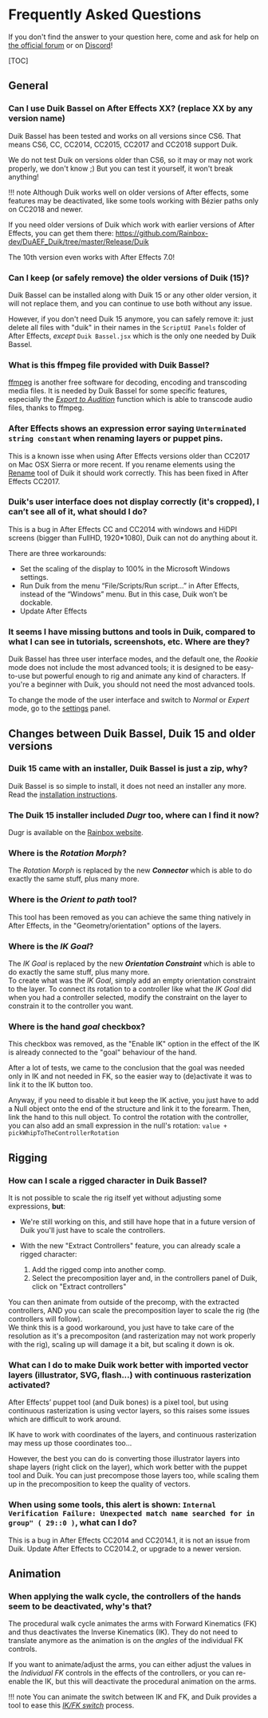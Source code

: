 # Frequently Asked Questions

If you don't find the answer to your question here, come and ask for help on [the official forum](https://forum.rainboxprod.coop) or on [Discord](https://discord.gg/hNuKny8)!

[TOC]

## General

### Can I use Duik Bassel on After Effects XX? (replace XX by any version name)

Duik Bassel has been tested and works on all versions since CS6. That means CS6, CC, CC2014, CC2015, CC2017 and CC2018 support Duik.

We do not test Duik on versions older than CS6, so it may or may not work properly, we don't know ;) But you can test it yourself, it won't break anything!

!!! note
    Although Duik works well on older versions of After effects, some features may be deactivated, like some tools working with Bézier paths only on CC2018 and newer.

If you need older versions of Duik which work with earlier versions of After Effects, you can get them there: https://github.com/Rainbox-dev/DuAEF_Duik/tree/master/Release/Duik

The 10th version even works with After Effects 7.0!

### Can I keep (or safely remove) the older versions of Duik (15)?

Duik Bassel can be installed along with Duik 15 or any other older version, it will not replace them, and you can continue to use both without any issue.

However, if you don't need Duik 15 anymore, you can safely remove it: just delete all files with "duik" in their names in the `ScriptUI Panels` folder of After Effects, _except_ `Duik Bassel.jsx` which is the only one needed by Duik Bassel.

### What is this ffmpeg file provided with Duik Bassel?

[ffmpeg](http://ffmpeg.org/) is another free software for decoding, encoding and transcoding media files. It is needed by Duik Bassel for some specific features, especially the [*Export to Audition*](../Export/#Audition) function which is able to transcode audio files, thanks to ffmpeg.

### After Effects shows an expression error saying `Unterminated string constant` when renaming layers or puppet pins.

This is a known isse when using After Effects versions older than CC2017 on Mac OSX Sierra or more recent. If you rename elements using the [Rename](../Rigging-Tools/#rename) tool of Duik it should work correctly.
This has been fixed in After Effects CC2017.

### Duik's user interface does not display correctly (it's cropped), I can’t see all of it, what should I do?

This is a bug in After Effects CC and CC2014 with windows and HiDPI screens (bigger than FullHD, 1920*1080), Duik can not do anything about it.

There are three workarounds:

- Set the scaling of the display to 100% in the Microsoft Windows settings.
- Run Duik from the menu “File/Scripts/Run script...” in After Effects, instead of the “Windows” menu. But in this case, Duik won’t be dockable.
- Update After Effects

### It seems I have missing buttons and tools in Duik, compared to what I can see in tutorials, screenshots, etc. Where are they?

Duik Bassel has three user interface modes, and the default one, the _Rookie_ mode does not include the most advanced tools; it is designed to be easy-to-use but powerful enough to rig and animate any kind of characters. If you're a beginner with Duik, you should not need the most advanced tools.

To change the mode of the user interface and switch to _Normal_ or _Expert_ mode, go to the [settings](../Settings) panel.

## Changes between Duik Bassel, Duik 15 and older versions

### Duik 15 came with an installer, Duik Bassel is just a zip, why?

Duik Bassel is so simple to install, it does not need an installer any more. Read the [installation instructions](../Install-Duik).

### The Duik 15 installer included *Dugr* too, where can I find it now?

Dugr is available on the [Rainbox website](https://rainboxprod.coop/en/tools/dugr/).

### Where is the *Rotation Morph*?

The *Rotation Morph* is replaced by the new ***Connector*** which is able to do exactly the same stuff, plus many more.

### Where is the *Orient to path* tool?

This tool has been removed as you can achieve the same thing natively in After Effects, in the "Geometry/orientation" options of the layers.

### Where is the *IK Goal*?

The *IK Goal* is replaced by the new ***Orientation Constraint*** which is able to do exactly the same stuff, plus many more.  
To create what was the *IK Goal*, simply add an empty orientation constraint to the layer. To connect its rotation to a controller like what the *IK Goal* did when you had a controller selected, modify the constraint on the layer to constrain it to the controller you want.

### Where is the hand *goal* checkbox?

This checkbox was removed, as the "Enable IK" option in the effect of the IK is already connected to the "goal" behaviour of the hand.

After a lot of tests, we came to the conclusion that the goal was needed only in IK and not needed in FK, so the easier way to (de)activate it was to link it to the IK button too.

Anyway, if you need to disable it but keep the IK active, you just have to add a Null object onto the end of the structure and link it to the forearm. Then, link the hand to this null object.
To control the rotation with the controller, you can also add an small expression in the null's rotation: `value + pickWhipToTheControllerRotation`

## Rigging

### How can I scale a rigged character in Duik Bassel?

It is not possible to scale the rig itself yet without adjusting some expressions, **but**:

- We're still working on this, and still have hope that in a future version of Duik you'll just have to scale the controllers.

- With the new "Extract Controllers" feature, you can already scale a rigged character:

    1. Add the rigged comp into another comp.
    2. Select the precomposition layer and, in the controllers panel of Duik, click on "Extract controllers"  

You can then animate from outside of the precomp, with the extracted controllers, AND you can scale the precomposition layer to scale the rig (the controllers will follow).  
We think this is a good workaround, you just have to take care of the resolution as it's a precompositon (and rasterization may not work properly with the rig), scaling up will damage it a bit, but scaling it down is ok.

### What can I do to make Duik work better with imported vector layers (illustrator, SVG, flash...) with continuous rasterization activated?

After Effects’ puppet tool (and Duik bones) is a pixel tool, but using continuous rasterization is using vector layers, so this raises some issues which are difficult to work around.

IK have to work with coordinates of the layers, and continuous rasterization may mess up those coordinates too...

However, the best you can do is converting those illustrator layers into shape layers (right click on the layer), which work better with the puppet tool and Duik.
You can just precompose those layers too, while scaling them up in the precomposition to keep the quality of vectors.

### When using some tools, this alert is shown: `Internal Verification Failure: Unexpected match name searched for in group" ( 29::0 )`, what can I do?

This is a bug in After Effects CC2014 and CC2014.1, it is not an issue from Duik. Update After Effects to CC2014.2, or upgrade to a newer version.

## Animation

### When applying the walk cycle, the controllers of the hands seem to be deactivated, why's that?

The procedural walk cycle animates the arms with Forward Kinematics (FK) and thus deactivates the Inverse Kinematics (IK). They do not need to translate anymore as the animation is on the *angles* of the individual FK controls.

If you want to animate/adjust the arms, you can either adjust the values in the *Individual FK* controls in the effects of the controllers, or you can re-enable the IK, but this will deactivate the procedural animation on the arms.

!!! note
    You can animate the switch between IK and FK, and Duik provides a tool to ease this *[IK/FK switch](../IK-FK-Switch)* process.
